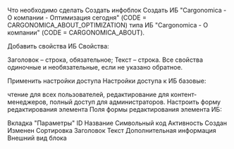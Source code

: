 Что необходимо сделать
Создать инфоблок
Создать ИБ "Cargonomica - О компании - Оптимизация сегодня" (CODE = CARGONOMICA_ABOUT_OPTIMIZATION) типа ИБ "Cargonomica - О компании" (CODE = CARGONOMICA_ABOUT).

Добавить свойства ИБ
Свойства:

Заголовок – строка, обязательное;
Текст – строка.
Все свойства одиночные и необязательные, если не указано обратное.

Применить настройки доступа
Настройки доступа к ИБ базовые:

чтение для всех пользователей,
редактирование для контент-менеджеров,
полный доступ для администраторов.
Настроить форму редактирования элемента
Поля формы редактирования элемента ИБ:

Вкладка "Параметры"
ID
Название
Символьный код
Активность
Создан
Изменен
Сортировка
Заголовок
Текст
Дополнительная информация
Внешний вид блока
